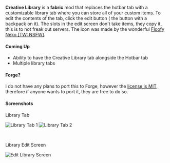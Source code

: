 **Creative Library**  is a **fabric** mod that replaces the hotbar tab with a customizable library tab where you can store all of your custom items.  To edit the contents of the tab, click the edit button ( the button with a backpack on it). The slots in the edit screen don't take items, they copy it, this is to not freak out servers. The icon was made by the wonderful [Floofy Neko [TW: NSFW]](https://twitter.com/floofyneko69).

#### Coming Up
* Ability to have the Creative Library tab alongside the Hotbar tab
* Multiple library tabs 

#### Forge?
I do not have any plans to port this to Forge, however the [license is MIT](https://github.com/Minenash/Creative-Library/blob/master/LICENSE), therefore if anyone wants to port it, they are free to do so.

#### Screenshots
Library Tab

![Library Tab 1](https://i.imgur.com/ZcpvcHg.png)
![Library Tab 2](https://i.imgur.com/QYlttLN.png)

<br>

Library Edit Screen

![Edit Library Screen](https://i.imgur.com/B2jRC40.png)
